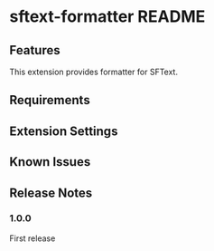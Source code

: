 # sftext-formatter README

## Features

This extension provides formatter for SFText.

## Requirements

## Extension Settings

## Known Issues

## Release Notes

### 1.0.0

First release